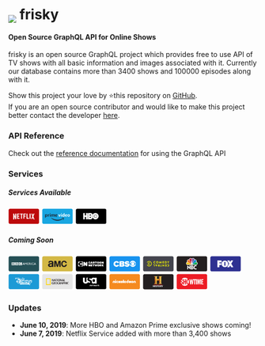<h1>
<img src="https://prabhuomkar.github.io/frisky/assets/favicons/android-icon-36x36.png" style="vertical-align:sub">
frisky
</h1>

#### Open Source GraphQL API for Online Shows
frisky is an open source GraphQL project which provides free to use API of TV shows with all basic information and images associated with it. Currently our database contains more than 3400 shows and 100000 episodes along with it.  
  
Show this project your love by ⭐️this repository on [GitHub](https://github.com/prabhuomkar/frisky).  
If you are an open source contributor and would like to make this project better contact the developer [here](mailto:prabhuomkar@yandex.com).

### API Reference
Check out the [reference documentation](overview.md) for using the GraphQL API

### Services
##### Services Available
<img src="assets/providers/netflix.svg" alt="Netflix" width="64"/>
<img src="assets/providers/amazon_prime.svg" alt="Amazon Prime" width="64"/>
<img src="assets/providers/hbo.svg" alt="HBO" width="64"/>

##### Coming Soon
<img src="assets/providers/bbc_america.svg" alt="BBC America" width="64"/>
<img src="assets/providers/amc.svg" alt="AMC" width="64"/>
<img src="assets/providers/cartoon_network.svg" alt="Cartoon Network" width="64"/>
<img src="assets/providers/cbs.svg" alt="CBS" width="64"/>
<img src="assets/providers/comedy_central.svg" alt="Comedy Central" width="64"/>
<img src="assets/providers/nbc.svg" alt="NBC" width="64"/>
<img src="assets/providers/fox.svg" alt="FOX" width="64"/>
<img src="assets/providers/disney.svg" alt="Disney Channel" width="64"/>
<img src="assets/providers/nat_geo.svg" alt="National Geographic" width="64"/>
<img src="assets/providers/usa.svg" alt="USA Network" width="64"/>
<img src="assets/providers/nick.svg" alt="Nickelodeon" width="64"/>
<img src="assets/providers/history.svg" alt="History TV" width="64"/>
<img src="assets/providers/showtime.svg" alt="Showtime" width="64"/>

### Updates

- **June 10, 2019**: More HBO and Amazon Prime exclusive shows coming!
- **June 7, 2019**: Netflix Service added with more than 3,400 shows

